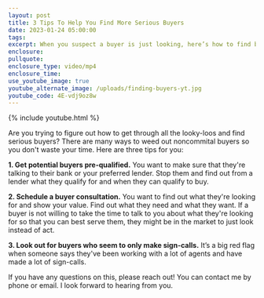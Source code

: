 ```yaml
---
layout: post
title: 3 Tips To Help You Find More Serious Buyers
date: 2023-01-24 05:00:00
tags:
excerpt: When you suspect a buyer is just looking, here’s how to find better.
enclosure:
pullquote:
enclosure_type: video/mp4
enclosure_time:
use_youtube_image: true
youtube_alternate_image: /uploads/finding-buyers-yt.jpg
youtube_code: 4E-vdj9oz8w
---
```

{% include youtube.html %}

Are you trying to figure out how to get through all the looky-loos and find serious buyers? There are many ways to weed out noncommital buyers so you don't waste your time. Here are three tips for you:&nbsp;

**1\. Get potential buyers pre-qualified.** You want to make sure that they're talking to their bank or your preferred lender. Stop them and find out from a lender what they qualify for and when they can qualify to buy.&nbsp;

**2\. Schedule a buyer consultation.** You want to find out what they're looking for and show your value. Find out what they need and what they want. If a buyer is not willing to take the time to talk to you about what they're looking for so that you can best serve them, they might be in the market to just look instead of act.&nbsp;

**3\. Look out for buyers who seem to only make sign-calls.** It’s a big red flag when someone says they've been working with a lot of agents and have made a lot of sign-calls.&nbsp;

If you have any questions on this, please reach out! You can contact me by phone or email. I look forward to hearing from you.